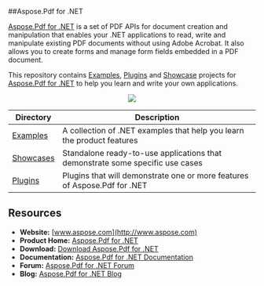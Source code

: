 ##Aspose.Pdf for .NET

[Aspose.Pdf for .NET](http://www.aspose.com/products/pdf/net) is a set of PDF APIs for document creation and manipulation that enables your .NET applications to read, write and manipulate existing PDF documents without using Adobe Acrobat. It also allows you to create forms and manage form fields embedded in a PDF document.

This repository contains [Examples](Examples), [Plugins](Plugins) and [Showcase](Showcases) projects for [Aspose.Pdf for .NET](http://www.aspose.com/products/pdf/net) to help you learn and write your own applications.

<p align="center">

  <a title="Download complete Aspose.Pdf for .NET source code" href="https://github.com/aspose-pdf/Aspose.Pdf-for-.NET/archive/master.zip">
	<img src="https://raw.github.com/AsposeExamples/java-examples-dashboard/master/images/downloadZip-Button-Large.png" />
  </a>
</p>

Directory | Description
--------- | -----------
[Examples](Examples)  | A collection of .NET examples that help you learn the product features
[Showcases](Showcases)  | Standalone ready-to-use applications that demonstrate some specific use cases
[Plugins](Plugins)  | Plugins that will demonstrate one or more features of Aspose.Pdf for .NET

## Resources

+ **Website:** [www.aspose.com](http://www.aspose.com)
+ **Product Home:** [Aspose.Pdf for .NET](http://www.aspose.com/products/pdf/net)
+ **Download:** [Download Aspose.Pdf for .NET](http://www.aspose.com/downloads/pdf/net)
+ **Documentation:** [Aspose.Pdf for .NET Documentation](http://www.aspose.com/docs/display/pdfnet/Home)
+ **Forum:** [Aspose.Pdf for .NET Forum](http://www.aspose.com/community/forums/aspose.pdf-product-family/20/showforum.aspx)
+ **Blog:** [Aspose.Pdf for .NET Blog](http://www.aspose.com/blogs/aspose-products/aspose-pdf-product-family.html)
